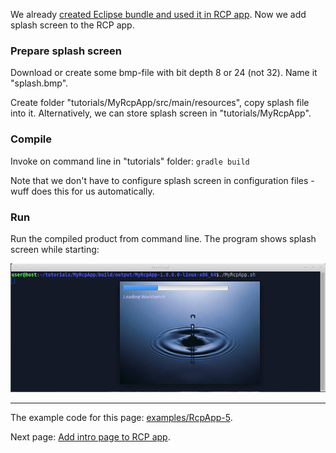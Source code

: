 We already [created Eclipse bundle and used it in RCP app](Create-Eclipse-bundle-and-use-it-in-RCP-app). Now we add splash screen to the RCP app.

### Prepare splash screen

Download or create some bmp-file with bit depth 8 or 24 (not 32). Name it "splash.bmp".

Create folder "tutorials/MyRcpApp/src/main/resources", copy splash file into it. Alternatively, we can store splash screen in "tutorials/MyRcpApp".

### Compile

Invoke on command line in "tutorials" folder: `gradle build`

Note that we don't have to configure splash screen in configuration files - wuff does this for us automatically.

### Run

Run the compiled product from command line. The program shows splash screen while starting:

![RcpApp-5-run-1](images/RcpApp-5-run-1.png "RcpApp-5-run-1")

---

The example code for this page: [examples/RcpApp-5](../tree/master/examples/RcpApp-5).

Next page: [Add intro page to RCP app](Add-intro-page-to-RCP-app).
